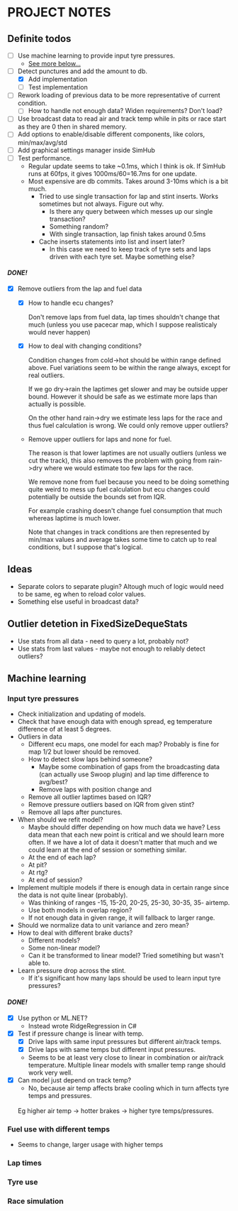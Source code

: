 ﻿# PROJECT NOTES

## Definite todos

- [ ] Use machine learning to provide input tyre pressures.
  - [See more below...](#input-tyre-pressures)
- [ ] Detect punctures and add the amount to db.
    - [x] Add implementation
    - [ ] Test implementation
- [ ] Rework loading of previous data to be more representative of current condition.
    - [ ] How to handle not enough data? Widen requirements? Don't load?
- [ ] Use broadcast data to read air and track temp while in pits or race start as they are 0 then in shared memory.
- [ ] Add options to enable/disable different components, like colors, min/max/avg/std
- [ ] Add graphical settings manager inside SimHub
- [ ] Test performance.
    - Regular update seems to take ~0.1ms, which I think is ok. If SimHub runs at 60fps, it gives 1000ms/60=16.7ms for one update.
    - Most expensive are db commits. Takes around 3-10ms which is a bit much.
        - Tried to use single transaction for lap and stint inserts. Works sometimes but not always. Figure out why.
            - Is there any query between which messes up our single transaction?
            - Something random?
            - With single transaction, lap finish takes around 0.5ms
        - Cache inserts statements into list and insert later?
            - In this case we need to keep track of tyre sets and laps driven with each tyre set. Maybe something else?
#### *DONE!*

- [x] Remove outliers from the lap and fuel data
    - [x] How to handle ecu changes? 
    
        Don't remove laps from fuel data, lap times shouldn't change that much (unless you use pacecar map, which I suppose realisticaly would never happen)
    - [x] How to deal with changing conditions? 

        Condition changes from cold->hot should be within range defined above. Fuel variations seem to be within the range always, except for real outliers.

        If we go dry->rain the laptimes get slower and may be outside upper bound. However it should be safe as we estimate more laps than actually is possible.

        On the other hand rain->dry we estimate less laps for the race and thus fuel calculation is wrong. We could only remove upper outliers?
    - Remove upper outliers for laps and none for fuel. 
    
        The reason is that lower laptimes are not usually outliers (unless we cut the track), this also removes the problem with going from rain->dry where we would estimate too few laps for the race. 
    
        We remove none from fuel because you need to be doing something quite weird to mess up fuel calculation but ecu changes could potentially be outside the bounds set from IQR. 
        
        For example crashing doesn't change fuel consumption that much whereas laptime is much lower.

        Note that changes in track conditions are then represented by min/max values and average takes some time to catch up to real conditions, but I suppose that's logical.
           
          

## Ideas

- Separate colors to separate plugin? Altough much of logic would need to be same, eg when to reload color values.
- Something else useful in broadcast data?

## Outlier detetion in FixedSizeDequeStats

- Use stats from all data - need to query a lot, probably not?
- Use stats from last values - maybe not enough to reliably detect outliers?

## Machine learning


### Input tyre pressures

- Check initialization and updating of models.
- Check that have enough data with enough spread, eg temperature difference of at least 5 degrees.
- Outliers in data
  - Different ecu maps, one model for each map? Probably is fine for map 1/2 but lower should be removed.
  - How to detect slow laps behind someone?
    - Maybe some combination of gaps from the broadcasting data (can actually use Swoop plugin) and lap time difference to avg/best?
    - Remove laps with position change and
  - Remove all outlier laptimes based on IQR?
  - Remove pressure outliers based on IQR from given stint?
  - Remove all laps after punctures.
- When should we refit model?
  - Maybe should differ depending on how much data we have? Less data mean that each new point is critical and we should learn more often. If we have a lot of data it doesn't matter that much and we could learn at the end of session or something similar.
  - At the end of each lap?
  - At pit?
  - At rtg?
  - At end of session?
- Implement multiple models if there is enough data in certain range since the data is not quite linear (probably).
  - Was thinking of ranges -15, 15-20, 20-25, 25-30, 30-35, 35- airtemp.
  - Use both models in overlap region?
  - If not enough data in given range, it will fallback to larger range.
- Should we normalize data to unit variance and zero mean?
- How to deal with different brake ducts?
  - Different models?
  - Some non-linear model?
  - Can it be transformed to linear model? Tried sometihing but wasn't able to.
- Learn pressure drop across the stint.
  - If it's significant how many laps should be used to learn input tyre pressures?

#### *DONE!*

- [x] Use python or ML.NET?
  - Instead wrote RidgeRegression in C#
- [x] Test if pressure change is linear with temp.
  - [x] Drive laps with same input pressures but different air/track temps.
  - [x] Drive laps with same temps but different input pressures.
  - Seems to be at least very close to linear in combination or air/track temperature. Multiple linear models with smaller temp range should work very well.
- [x] Can model just depend on track temp? 
  - No, because air temp affects brake cooling which in turn affects tyre temps and pressures. 
  <br>
  Eg higher air temp -> hotter brakes -> higher tyre temps/pressures.

### Fuel use with different temps

- Seems to change, larger usage with higher temps

### Lap times

### Tyre use

### Race simulation